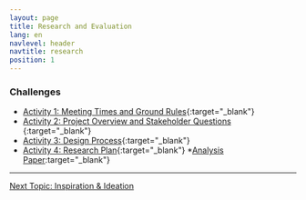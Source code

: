 ```yaml
---
layout: page
title: Research and Evaluation
lang: en
navlevel: header
navtitle: research
position: 1
---
```

### Challenges
* [Activity 1: Meeting Times and Ground Rules](https://docs.google.com/document/d/1yotCMbVxgqxOQtO-bw-0RrQvCg1k1oSUYBVZ0SoSUH4/edit?usp=sharing){:target="_blank"}
* [Activity 2: Project Overview and Stakeholder Questions ](https://docs.google.com/document/d/1qsJBktVe3ZZlX0sF4A83OUUuNqDAKuXayVgI1mlJWw4/edit?usp=sharing){:target="_blank"}
* [Activity 3: Design Process](https://docs.google.com/document/d/1R6lz6rOoBRvk-qOq5sgTV2gYlAFb-4463SpKIPk2l9U/edit?usp=sharing){:target="_blank"}
* [Activity 4: Research Plan](https://docs.google.com/document/d/1SS2CEegEFX9Zwt98aqp3rj-lsTqXXIEdbI9ZoWX6R-8/edit?usp=sharing){:target="_blank"}
*[Analysis Paper](https://docs.google.com/document/d/129XfoZD6vB5b3K1AjqOPRZZVzVirjY6xYe2D94qLFZQ/edit?usp=sharing):target="_blank"}


***
[Next Topic: Inspiration & Ideation](./inspiration)
